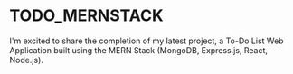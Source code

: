 # TODO_MERNSTACK
I'm excited to share the completion of my latest project, a To-Do List Web Application built using the MERN Stack (MongoDB, Express.js, React, Node.js).
